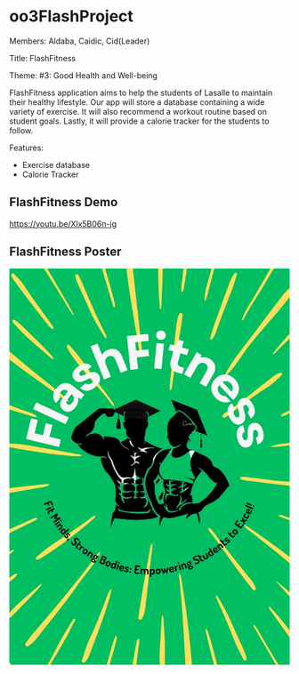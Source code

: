 # oo3FlashProject
Members: Aldaba, Caidic, Cid(Leader)

Title: FlashFitness

Theme: #3: Good Health and Well-being

FlashFitness application aims to help the students of Lasalle to maintain their healthy lifestyle. Our
app will store a database containing a wide variety of exercise. It will also
recommend a workout routine based on student goals. Lastly, it will provide a
calorie tracker for the students to follow. 

Features:
- Exercise database
- Calorie Tracker

## FlashFitness Demo
https://youtu.be/Xlx5B06n-jg

## FlashFitness Poster
![poster_empty](assetsFolder/oo3FlashProject-Poster.jpg)
